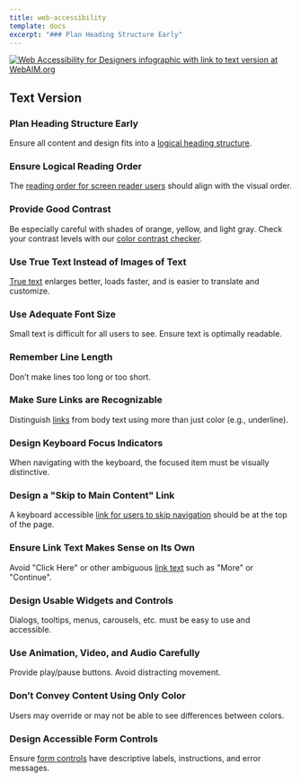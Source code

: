 ```yaml
---
title: web-accessibility
template: docs
excerpt: "### Plan Heading Structure Early"
---
```


<a href="http://webaim.org/resources/designers/"><img src="http://webaim.org/resources/designers/media/designers.svg" alt="Web Accessibility for Designers infographic with link to text version at WebAIM.org"></a>

## Text Version

### Plan Heading Structure Early

Ensure all content and design fits into a [logical heading structure](https://webaim.org/techniques/semanticstructure/).

### Ensure Logical Reading Order

The [reading order for screen reader users](https://webaim.org/techniques/screenreader/) should align with the visual order.

### Provide Good Contrast

Be especially careful with shades of orange, yellow, and light gray. Check your contrast levels with our [color contrast checker](https://webaim.org/resources/contrastchecker/).

### Use True Text Instead of Images of Text

[True text](https://webaim.org/techniques/images/text_graphic) enlarges better, loads faster, and is easier to translate and customize.

### Use Adequate Font Size

Small text is difficult for all users to see. Ensure text is optimally readable.

### Remember Line Length

Don’t make lines too long or too short.

### Make Sure Links are Recognizable

Distinguish [links](https://webaim.org/techniques/hypertext/) from body text using more than just color (e.g., underline).

### Design Keyboard Focus Indicators

When navigating with the keyboard, the focused item must be visually distinctive.

### Design a "Skip to Main Content" Link

A keyboard accessible [link for users to skip navigation](https://webaim.org/techniques/skipnav/) should be at the top of the page.

### Ensure Link Text Makes Sense on Its Own

Avoid "Click Here" or other ambiguous [link text](https://webaim.org/techniques/hypertext/) such as "More" or "Continue".

### Design Usable Widgets and Controls

Dialogs, tooltips, menus, carousels, etc. must be easy to use and accessible.

### Use Animation, Video, and Audio Carefully

Provide play/pause buttons. Avoid distracting movement.

### Don’t Convey Content Using Only Color

Users may override or may not be able to see differences between colors.

### Design Accessible Form Controls

Ensure [form controls](https://webaim.org/techniques/forms/) have descriptive labels, instructions, and error messages.
